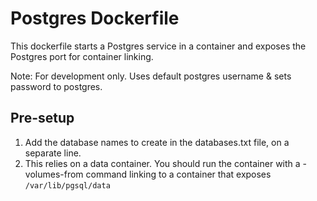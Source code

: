 # Postgres Dockerfile

This dockerfile starts a Postgres service in a container and exposes the
Postgres port for container linking.

Note: For development only. Uses default postgres username & sets
password to postgres.

## Pre-setup

1. Add the database names to create in the databases.txt file, on a separate line.
2. This relies on a data container. You should run the container with
   a -volumes-from command linking to a container that exposes
   `/var/lib/pgsql/data`
